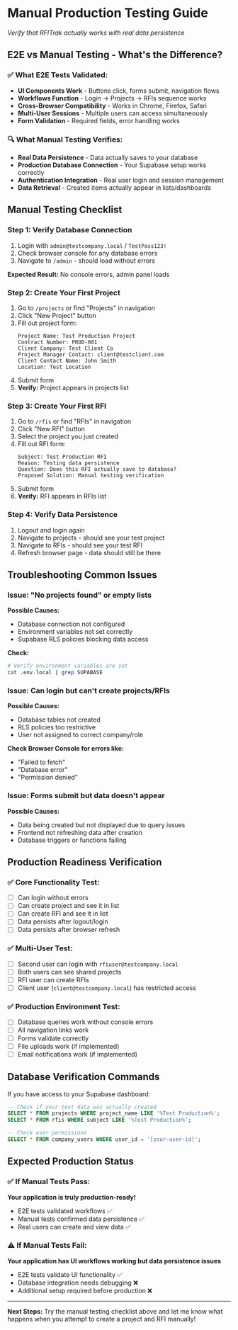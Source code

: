 # Manual Production Testing Guide
*Verify that RFITrak actually works with real data persistence*

## E2E vs Manual Testing - What's the Difference?

### ✅ What E2E Tests Validated:
- **UI Components Work** - Buttons click, forms submit, navigation flows
- **Workflows Function** - Login → Projects → RFIs sequence works
- **Cross-Browser Compatibility** - Works in Chrome, Firefox, Safari
- **Multi-User Sessions** - Multiple users can access simultaneously
- **Form Validation** - Required fields, error handling works

### 🔍 What Manual Testing Verifies:
- **Real Data Persistence** - Data actually saves to your database
- **Production Database Connection** - Your Supabase setup works correctly
- **Authentication Integration** - Real user login and session management
- **Data Retrieval** - Created items actually appear in lists/dashboards

## Manual Testing Checklist

### Step 1: Verify Database Connection
1. Login with `admin@testcompany.local` / `TestPass123!`
2. Check browser console for any database errors
3. Navigate to `/admin` - should load without errors

**Expected Result:** No console errors, admin panel loads

### Step 2: Create Your First Project
1. Go to `/projects` or find "Projects" in navigation
2. Click "New Project" button
3. Fill out project form:
   ```
   Project Name: Test Production Project
   Contract Number: PROD-001
   Client Company: Test Client Co
   Project Manager Contact: client@testclient.com
   Client Contact Name: John Smith
   Location: Test Location
   ```
4. Submit form
5. **Verify:** Project appears in projects list

### Step 3: Create Your First RFI
1. Go to `/rfis` or find "RFIs" in navigation  
2. Click "New RFI" button
3. Select the project you just created
4. Fill out RFI form:
   ```
   Subject: Test Production RFI
   Reason: Testing data persistence
   Question: Does this RFI actually save to database?
   Proposed Solution: Manual testing verification
   ```
5. Submit form
6. **Verify:** RFI appears in RFIs list

### Step 4: Verify Data Persistence
1. Logout and login again
2. Navigate to projects - should see your test project
3. Navigate to RFIs - should see your test RFI
4. Refresh browser page - data should still be there

## Troubleshooting Common Issues

### Issue: "No projects found" or empty lists
**Possible Causes:**
- Database connection not configured
- Environment variables not set correctly
- Supabase RLS policies blocking data access

**Check:**
```bash
# Verify environment variables are set
cat .env.local | grep SUPABASE
```

### Issue: Can login but can't create projects/RFIs
**Possible Causes:**
- Database tables not created
- RLS policies too restrictive
- User not assigned to correct company/role

**Check Browser Console for errors like:**
- "Failed to fetch"
- "Database error"
- "Permission denied"

### Issue: Forms submit but data doesn't appear
**Possible Causes:**
- Data being created but not displayed due to query issues
- Frontend not refreshing data after creation
- Database triggers or functions failing

## Production Readiness Verification

### ✅ Core Functionality Test:
- [ ] Can login without errors
- [ ] Can create project and see it in list
- [ ] Can create RFI and see it in list  
- [ ] Data persists after logout/login
- [ ] Data persists after browser refresh

### ✅ Multi-User Test:
- [ ] Second user can login with `rfiuser@testcompany.local`
- [ ] Both users can see shared projects
- [ ] RFI user can create RFIs
- [ ] Client user (`client@testcompany.local`) has restricted access

### ✅ Production Environment Test:
- [ ] Database queries work without console errors
- [ ] All navigation links work
- [ ] Forms validate correctly
- [ ] File uploads work (if implemented)
- [ ] Email notifications work (if implemented)

## Database Verification Commands

If you have access to your Supabase dashboard:

```sql
-- Check if your test data was actually created
SELECT * FROM projects WHERE project_name LIKE '%Test Production%';
SELECT * FROM rfis WHERE subject LIKE '%Test Production%';

-- Check user permissions
SELECT * FROM company_users WHERE user_id = '[your-user-id]';
```

## Expected Production Status

### ✅ If Manual Tests Pass:
**Your application is truly production-ready!**
- E2E tests validated workflows ✅
- Manual tests confirmed data persistence ✅
- Real users can create and view data ✅

### ⚠️ If Manual Tests Fail:
**Your application has UI workflows working but data persistence issues**
- E2E tests validate UI functionality ✅ 
- Database integration needs debugging ❌
- Additional setup required before production ❌

---

**Next Steps:** Try the manual testing checklist above and let me know what happens when you attempt to create a project and RFI manually! 